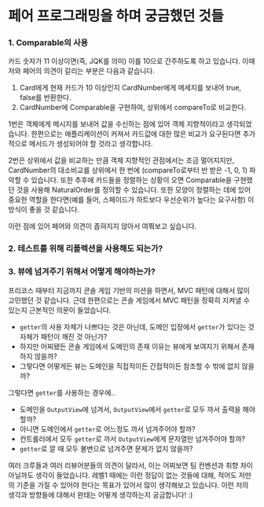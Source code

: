 # 페어 프로그래밍을 하며 궁금했던 것들

### 1. Comparable의 사용
카드 숫자가 11 이상이면(즉, JQK를 의미) 이를 10으로 간주하도록 하고 있습니다. 이때 저와 페어의 의견이 갈리는 부분은 다음과 같습니다.

1. Card에게 현재 카드가 10 이상인지 CardNumber에게 메세지를 보내어 true, false를 반환한다.
2. CardNumber에 Comparable을 구현하여, 상위에서 compareTo로 비교한다.
    
1번은 객체에게 메시지를 보내어 값을 수신하는 점에 있어 객체 지향적이라고 생각되었습니다. 
한편으로는 애플리케이션이 커져서 카드값에 대한 많은 비교가 요구된다면
추가적으로 메서드가 생성되어야 할 것라고 생각합니다.

2번은 상위에서 값을 비교하는 만큼 객체 지향적인 관점에서는 조금 멀어지지만, 
CardNumber의 대소비교를 상위에서 한 번에 (compareTo로부터 반 받은 -1, 0, 1) 파악할 수 있습니다.
또한 추후에 카드들을 정렬하는 상황이 오면 Comparable을 구현했던 것을 사용해 NaturalOrder를 정의할 수 있습니다. 
또한 모양이 정렬하는 데에 있어 중요한 역할을 한다면(예를 들어, 스페이드가 하트보다 우선순위가 높다는 요구사항) 이 방식이 좋을 것 같습니다.

이런 점에 있어 페어와 의견이 좁혀지지 않아서 여쭤보고 싶습니다.

### 2. 테스트를 위해 리플렉션을 사용해도 되는가?


### 3. 뷰에 넘겨주기 위해서 어떻게 해야하는가?
프리코스 때부터 지금까지 콘솔 게임 기반의 미션을 하면서, MVC 패턴에 대해서 많이 고민했던 것 같습니다.
근데 한편으로는 콘솔 게임에서 MVC 패턴을 정확히 지켜낼 수 있는지 근본적인 의문이 들었습니다.
- `getter`의 사용 자체가 나쁘다는 것은 아닌데, 도메인 입장에서 `getter`가 있다는 것 자체가 패턴이 깨진 것 아닌가?
- 하지만 어찌됐든 콘솔 게임에서 도메인의 존재 이유는 뷰에게 보여지기 위해서 존재하지 않을까?
- 그렇다면 어떻게든 뷰는 도메인을 직접적이든 간접적이든 참조할 수 밖에 없지 않을까?

그렇다면 `getter`를 사용하는 경우에..
- 도메인을 `OutputView`에 넘겨서, `OutputView`에서 `getter`로 모두 까서 출력을 해야 할까?
- 아니면 도메인에서 `getter`로 어느정도 까서 넘겨주어야 할까?
- 컨트롤러에서 모두 `getter`로 까서 `OutputView`에게 문자열만 넘겨주어야 할까?
- `getter`로 깔 때 모두 불변으로 넘겨주면 문제가 없지 않을까?

여러 크루들과 여러 리뷰어분들의 의견이 달라서, 이는 어찌보면 팀 컨벤션과 취향 차이 아닐까도 생각이 들었습니다.
레벨1 때에는 이런 정답이 없는 것들에 대해, 적어도 저만의 기준을 가질 수 있어야 한다는 목표가 있어서 많이 생각해보고 있습니다.
이런 저의 생각과 방향들에 대해서 완태는 어떻게 생각하는지 궁금합니다! :)


